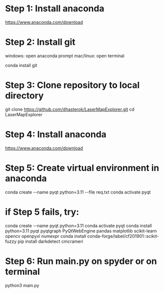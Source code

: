 # Step 1: Install anaconda 

https://www.anaconda.com/download

# Step 2: Install git

windows: open anaconda prompt
mac/linux: open terminal

conda install git


# Step 3: Clone repository to local directory

git clone https://github.com/dhasterok/LaserMapExplorer.git
cd LaserMapExplorer


# Step 4: Install anaconda 

https://www.anaconda.com/download

# Step 5: Create virtual environment in anaconda 

conda create --name pyqt python=3.11 --file req.txt
conda activate pyqt

# if Step 5 fails, try:

conda create --name pyqt python=3.11
conda activate pyqt
conda install python=3.11 pyqt pyqtgraph PyQtWebEngine pandas matplotlib scikit-learn opencv openpyxl numexpr
conda install conda-forge/label/cf201901::scikit-fuzzy
pip install darkdetect cmcrameri
# Step 6: Run main.py on spyder or on terminal 

python3 main.py
